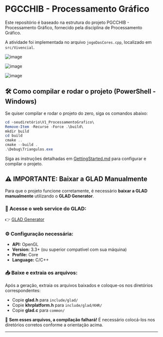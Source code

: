 # PGCCHIB - Processamento Gráfico

Este repositório é baseado na estrutura do projeto PGCCHIB - Processamento Gráfico, fornecido pela disciplina de Processamento Gráfico.

A atividade foi implementada no arquivo `jogoDasCores.cpp`, localizado em `src/Vivencial`.

![image](https://github.com/user-attachments/assets/6597e139-5ad1-4b34-b1df-e1b9720fbfd7)

![image](https://github.com/user-attachments/assets/2906b119-6783-48d4-9a8e-1bcce90b7093)

![image](https://github.com/user-attachments/assets/32078dd7-c503-4480-b1ce-07b9452ae828)

## 🛠️ Como compilar e rodar o projeto (PowerShell - Windows)
Se quiser compilar e rodar o projeto do zero, siga os comandos abaixo:
```powershell
cd ~seudiretório\V1_ProcessamentoGrafico\
Remove-Item -Recurse -Force .\build\
mkdir build
cd build
cmake ..
cmake --build .
.\Debug\Triangulos.exe
```

Siga as instruções detalhadas em [GettingStarted.md](GettingStarted.md) para configurar e compilar o projeto.

## ⚠️ **IMPORTANTE: Baixar a GLAD Manualmente**
Para que o projeto funcione corretamente, é necessário **baixar a GLAD manualmente** utilizando o **GLAD Generator**.

### 🔗 **Acesse o web service do GLAD**:
👉 [GLAD Generator](https://glad.dav1d.de/)

### ⚙️ **Configuração necessária:**
- **API:** OpenGL  
- **Version:** 3.3+ (ou superior compatível com sua máquina)  
- **Profile:** Core  
- **Language:** C/C++  

### 📥 **Baixe e extraia os arquivos:**
Após a geração, extraia os arquivos baixados e coloque-os nos diretórios correspondentes:
- Copie **glad.h** para `include/glad/`
- Copie **khrplatform.h** para `include/glad/KHR/`
- Copie **glad.c** para `common/`

🚨 **Sem esses arquivos, a compilação falhará!** É necessário colocá-los nos diretórios corretos conforme a orientação acima.

---



